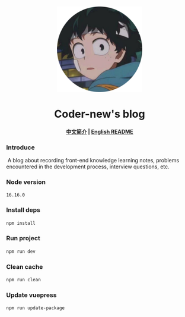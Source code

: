 <p align="center">
  <img width="230" src="./logo.svg" style="text-align: center; ">
</p>
<h1 align="center">Coder-new's blog</h1>

<h4 align="center">

[中文简介](README-zh.md)  |  [English README](README.md)

</h4>

### Introduce

​	A blog about recording front-end knowledge learning notes, problems encountered in the development process, interview questions, etc.

### Node version

```text
16.16.0
```

### Install deps

```bash
npm install
```

### Run project

```bash
npm run dev
```

### Clean cache

```bash
npm run clean
```

### Update vuepress

```bash
npm run update-package
```
